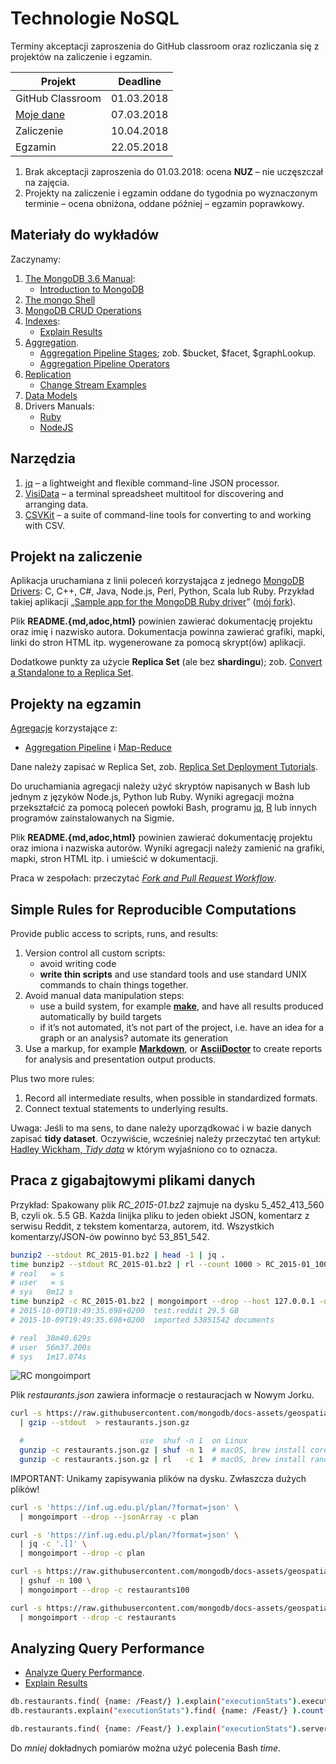 # Technologie NoSQL

Terminy akceptacji zaproszenia do GitHub classroom oraz
rozliczania się z projektów na zaliczenie i egzamin.

| Projekt          | Deadline   |
|------------------|------------|
| GitHub Classroom | 01.03.2018 |
| [Moje dane](my_data.md) | 07.03.2018 |
| Zaliczenie       | 10.04.2018 |
| Egzamin          | 22.05.2018 |

1. Brak akceptacji zaproszenia do 01.03.2018: ocena **NUZ** – nie uczęszczał na zajęcia.
1. Projekty na zaliczenie i egzamin oddane do tygodnia po wyznaczonym terminie – ocena obniżona, oddane później – egzamin poprawkowy.


## Materiały do wykładów

Zaczynamy:

1.  [The MongoDB 3.6 Manual](https://docs.mongodb.com/manual/contents/):
    * [Introduction to MongoDB](https://docs.mongodb.com/manual/introduction/)
1. [The mongo Shell](https://docs.mongodb.com/manual/mongo/)
1. [MongoDB CRUD Operations](https://docs.mongodb.com/manual/crud/)
1. [Indexes](https://docs.mongodb.com/manual/indexes/):
    * [Explain Results](https://docs.mongodb.com/manual/reference/explain-results/)
1. [Aggregation](https://docs.mongodb.com/manual/core/aggregation-pipeline/).
    * [Aggregation Pipeline Stages](https://docs.mongodb.com/manual/reference/operator/aggregation-pipeline/);
      zob. $bucket, $facet, $graphLookup.
    * [Aggregation Pipeline Operators](https://docs.mongodb.com/manual/reference/operator/aggregation/)
1. [Replication](https://docs.mongodb.com/manual/replication/)
    * [Change Stream Examples](https://docs.mongodb.com/manual/tutorial/change-streams-example/)
1. [Data Models](https://docs.mongodb.com/manual/data-modeling/)
1. Drivers Manuals:
    * [Ruby](https://docs.mongodb.com/ruby-driver/master/quick-start)
    * [NodeJS](http://mongodb.github.io/node-mongodb-native/2.2/quick-start/quick-start)


## Narzędzia

1. [jq](https://stedolan.github.io/jq) – a lightweight and flexible command-line JSON processor.
1. [VisiData](https://github.com/saulpw/visidata) – a terminal spreadsheet multitool for discovering and arranging data.
1. [CSVKit](https://csvkit.readthedocs.io/en/1.0.2) – a suite of command-line tools for converting to and working with CSV.


## Projekt na zaliczenie

Aplikacja uruchamiana z linii poleceń korzystająca z jednego
[MongoDB Drivers](https://docs.mongodb.com/ecosystem/drivers/):
C, C++, C#, Java, Node.js, Perl, Python, Scala lub Ruby.
Przykład takiej aplikacji „[Sample app for the MongoDB Ruby driver](https://github.com/steveren/ruby-driver-sample-app)”
([mój fork](https://github.com/nosql/ruby-driver-sample-app)).

Plik **README.{md,adoc,html}** powinien zawierać dokumentację projektu
oraz imię i nazwisko autora.
Dokumentacja powinna zawierać grafiki, mapki, linki do stron HTML itp.
wygenerowane za pomocą skrypt(ów) aplikacji.

Dodatkowe punkty za użycie **Replica Set** (ale bez **shardingu**);
zob. [Convert a Standalone to a Replica Set](https://docs.mongodb.com/manual/tutorial/convert-standalone-to-replica-set/).


## Projekty na egzamin

[Agregacje](https://docs.mongodb.com/manual/aggregation/) korzystające z:

* [Aggregation Pipeline](https://docs.mongodb.com/manual/aggregation/#aggregation-pipeline) i [Map-Reduce](https://docs.mongodb.com/manual/aggregation/#map-reduce)

Dane należy zapisać w Replica Set, zob. [Replica Set Deployment Tutorials](https://docs.mongodb.com/manual/administration/replica-set-deployment/).

Do uruchamiania agregacji należy użyć skryptów napisanych w Bash
lub jednym z języków Node.js, Python lub Ruby. Wyniki agregacji można
przekształcić za pomocą poleceń powłoki Bash, programu [jq](https://stedolan.github.io/jq/),
[R](https://www.r-project.org) lub innych programów zainstalowanych na Sigmie.

Plik **README.{md,adoc,html}** powinien zawierać dokumentację projektu
oraz imiona i nazwiska autorów.
Wyniki agregacji należy zamienić na grafiki, mapki, stron HTML itp.
i umieścić w dokumentacji.

Praca w zespołach: przeczytać [*Fork and Pull Request Workflow*](https://github.com/susam/gitpr).


## Simple Rules for Reproducible Computations

Provide public access to scripts, runs, and results:

1. Version control all custom scripts:
    - avoid writing code
    - **write thin scripts** and use standard tools and use standard UNIX
      commands to chain things together.
1. Avoid manual data manipulation steps:
    - use a build system, for example [**make**](http://bost.ocks.org/mike/make/),
      and have all results produced automatically by build targets
    - if it’s not automated, it’s not part of the project,
      i.e. have an idea for a graph or an analysis?
      automate its generation
1. Use a markup, for example
   [**Markdown**](http://daringfireball.net/projects/markdown/syntax), or
   [**AsciiDoctor**](http://asciidoctor.org)
   to create reports for analysis and presentation output products.

Plus two more rules:

1. Record all intermediate results, when possible in standardized formats.
1. Connect textual statements to underlying results.

Uwaga: Jeśli to ma sens, to dane należy uporządkować i w bazie danych zapisać
**tidy dataset**. Oczywiście, wcześniej należy przeczytać ten artykuł:
[Hadley Wickham, *Tidy data*](https://www.jstatsoft.org/article/view/v059i10/v59i10.pdf)
w którym wyjaśniono co to oznacza.


## Praca z gigabajtowymi plikami danych

Przykład: Spakowany plik _RC_2015-01.bz2_ zajmuje na dysku 5_452_413_560 B,
czyli ok. 5.5 GB. Każda linijka pliku to jeden obiekt JSON, komentarz
z serwisu Reddit, z tekstem komentarza, autorem, itd.
Wszystkich komentarzy/JSON-ów powinno być 53_851_542.

```bash
bunzip2 --stdout RC_2015-01.bz2 | head -1 | jq .
time bunzip2 --stdout RC_2015-01.bz2 | rl --count 1000 > RC_2015-01_1000.json
# real   ∞ s
# user   ∞ s
# sys	0m12 s
time bunzip2 -c RC_2015-01.bz2 | mongoimport --drop --host 127.0.0.1 -d test -c reddit
# 2015-10-09T19:49:35.698+0200	test.reddit	29.5 GB
# 2015-10-09T19:49:35.698+0200	imported 53851542 documents

# real  38m40.629s
# user  56m37.200s
# sys   1m17.074s
```

![RC mongoimport](images/RC_mongoimport_WiredTiger.png)

Plik _restaurants.json_ zawiera informacje o restauracjach w Nowym Jorku.

```bash
curl -s https://raw.githubusercontent.com/mongodb/docs-assets/geospatial/neighborhoods.json \
  | gzip --stdout  > restaurants.json.gz

  #                          use  shuf -n 1  on Linux
  gunzip -c restaurants.json.gz | shuf -n 1  # macOS, brew install coreutils (gshuf)
  gunzip -c restaurants.json.gz | rl   -c 1  # macOS, brew install randomize-lines
  ```

IMPORTANT: Unikamy zapisywania plików na dysku. Zwłaszcza dużych plików!

```bash
curl -s 'https://inf.ug.edu.pl/plan/?format=json' \
  | mongoimport --drop --jsonArray -c plan

curl -s 'https://inf.ug.edu.pl/plan/?format=json' \
  | jq -c '.[]' \
  | mongoimport --drop -c plan

curl -s https://raw.githubusercontent.com/mongodb/docs-assets/geospatial/restaurants.json \
  | gshuf -n 100 \
  | mongoimport --drop -c restaurants100

curl -s https://raw.githubusercontent.com/mongodb/docs-assets/geospatial/neighborhoods.json \
  | mongoimport --drop -c restaurants
```


## Analyzing Query Performance

* [Analyze Query Performance](https://docs.mongodb.com/manual/tutorial/analyze-query-plan/).
* [Explain Results](https://docs.mongodb.com/manual/reference/explain-results/)

```sh
db.restaurants.find( {name: /Feast/} ).explain("executionStats").executionStats
db.restaurants.explain("executionStats").find( {name: /Feast/} ).count()

db.restaurants.find( {name: /Feast/} ).explain("executionStats").serverInfo
```

Do *mniej* dokładnych pomiarów można użyć polecenia Bash _time_.
